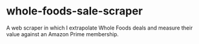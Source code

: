 # whole-foods-sale-scraper

A web scraper in which I extrapolate Whole Foods deals and measure their value against an Amazon Prime membership.
